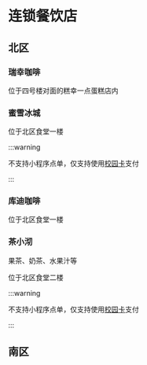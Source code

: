# 连锁餐饮店

## 北区

### 瑞幸咖啡

位于四号楼对面的糕幸一点蛋糕店内

### 蜜雪冰城

位于北区食堂一楼

:::warning

不支持小程序点单，仅支持使用[校园卡](../../enrollment/campus_card)支付

:::

### 库迪咖啡

位于北区食堂一楼

### 茶小沏

果茶、奶茶、水果汁等

位于北区食堂二楼

:::warning

不支持小程序点单，仅支持使用[校园卡](../../enrollment/campus_card)支付

:::

## 南区
